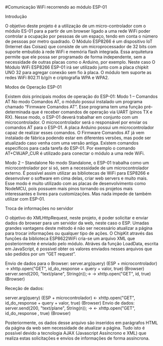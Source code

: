 #Comunicação WiFi recorrendo ao módulo ESP-01

Introdução

O objetivo deste projeto é a utilização de um micro-controlador com o módulo ES-01 para a partir de um browser ligado a uma rede WiFi poder controlar a ocupação por pessoas de um espaço, tendo em conta o número de pessoas por metro quadrado.
O Módulo ESP8266 é um dispositivo IoT (Internet das Coisas) que consiste de um microprocessador de 32 bits com suporte embutido à rede WiFi e memória flash integrada. Essa arquitetura permite que ele possa ser programado de forma independente, sem a necessidade de outras placas como o Arduino, por exemplo.
Neste caso O Módulo WiFi ESP8266 ESP-01 irá ser utilizado junto com a placa chipkit UNO 32 para agregar conexão sem fio à placa. O módulo tem suporte as redes WiFi 802.11 b/g/n e criptografia WPA e WPA2.

Modos de Operação ESP-01

Existem dois principais modos de operação do ESP-01:
Modo 1 – Comandos AT
No modo Comandos AT, o módulo possui instalado um programa chamado “Firmware Comandos AT”. Esse programa tem uma função pré-determinada que é receber comandos de operação via UART (pinos TX e RX). Nesse modo, o ESP-01 deverá trabalhar em conjunto com um microcontrolador. O microcontrolador será o responsável por enviar os comandos AT para o ESP-01. A placa Arduino possui um microcontrolador capaz de realizar esses comandos. O Firmware Comandos AT já vem instalado de fábrica podendo estar em diferentes versões, mas pode ser atualizado caso venha com uma versão antiga.
Existem comandos específicos para cada tarefa do ESP-01. Por exemplo o comando AT+CWJAP_CUR é utilizado para conectar o módulo a uma rede WiFi. 

Modo 2 – Standalone
No modo Standalone, o ESP-01 trabalha como um microcontrolador por si só, sem a necessidade de um microcontrolador externo. É possível assim utilizar as bibliotecas de WiFi para ESP8266 e desenvolver o software em cima delas, criar web servers e muito mais.
Esse modo é muito utilizado com as placas de desenvolvimento como NodeMCU, pois possuem mais pinos tornando os projetos mais interessantes e livres para customizações. Mas nada impede de também utilizar com ESP-01.

Troca de informações no servidor

O objetivo do XMLHttpRequest, neste projeto, é poder solicitar e enviar dados do browser para um servidor da web, neste caso o ESP. Umadas grandes vantagens deste método é não ser necessário atualizar a página para trocar informações ou qualquer tipo de ações. O ChipKit através das funções da biblioteca ESP8622WiFi cria-se um arquivo XML que posteriormente é enviado pelo módulo. Atráves da função LoadData, escrita em JavaScript, é possível obter os valores enviados nesses arquivos que são pedidos por um “GET request”.

Envio de dados para o Browser:
server.arg(query) (ESP + microcontrolador) -> xhttp.open("GET", id_do_response + query + valor, true) (Browser)
server.send(200, "text/plane", String(n));-> -> xhttp.open("GET", id, true) (Browser)

Receção de dados:

server.arg(query) (ESP + microcontrolador) <- xhttp.open("GET", id_do_response + query + valor, true) (Browser)
Envio de dados:
server.send(200, "text/plane", String(n)); -> <- xhttp.open("GET", id_do_response , true) (Browser)


Posteriormente, os dados desse arquivo são inseridos em parágrafos HTML da página da web sem necessidade de atualizar a página.
Tudo isto é possível devido a tecnologia AJAX (Javascript Assíncrono e XML) que realiza estas solicitações e envios de informações de forma assíncrona.
